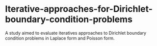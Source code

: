 # Iterative-approaches-for-Dirichlet-boundary-condition-problems
A study aimed to evaluate iteratives approaches to Dirichlet boundary condition problems in Laplace form and Poisson form.
